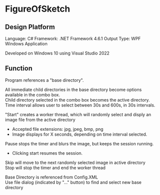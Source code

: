 # FigureOfSketch
## Design Platform

Language: C#
Framework: .NET Framework 4.6.1
Output Type: WPF Windows Application

Developed on Windows 10 using Visual Studio 2022

## Function

Program references a "base directory". 

All immediate child directories in the base directory become options available in the combo box.\
Child directory selected in the combo box becomes the active directory.\
Time interval allows user to select between 30s and 600s, in 30s intervals.

"Start" creates a worker thread, which will randomly select and disply an image file from the active directory
  - Accepted file extensions: jpg, jpeg, bmp, png
  - Image displays for X seconds, depending on time interval selected.
  
Pause stops the timer and blurs the image, but keeps the session running.
  - Clicking start resumes the session.
  
Skip will move to the next randomly selected image in active directory\
Stop will stop the timer and end the worker thread

Base Directory is referenced from Config.XML\
Use file dialog (indicated by "..." button) to find and select new base directory
